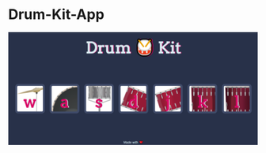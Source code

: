 # Drum-Kit-App

![alt text](https://github.com/AkshayKattimani/Drum-Kit-App/blob/main/Screenshot%20(41).png)
